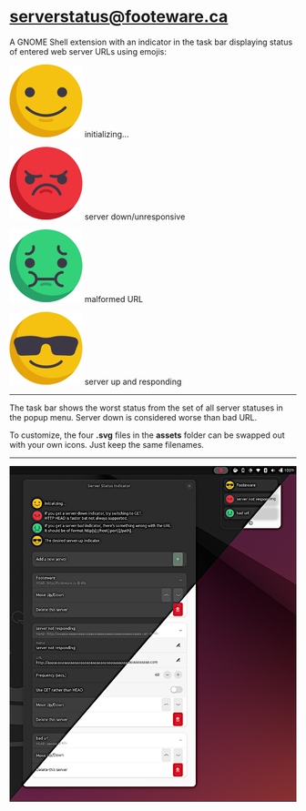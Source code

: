 # serverstatus@footeware.ca

A GNOME Shell extension with an indicator in the task bar displaying status of entered web server URLs using emojis: 

![server.svg](assets/server.svg) initializing...

![server-down.svg](assets/server-down.svg) server down/unresponsive 

![server-bad.svg](assets/server-bad.svg) malformed URL

![server-up.svg](assets/server-up.svg) server up and responding

---

The task bar shows the worst status from the set of all server statuses in the popup menu. Server down is considered worse than bad URL.

To customize, the four **.svg** files in the **assets** folder can be swapped out with your own icons. Just keep the same filenames.

---

![screenshot](assets/screenshot.png)
